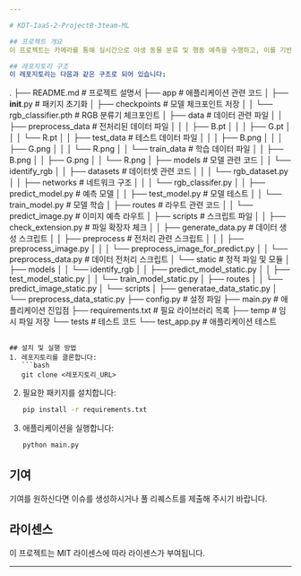 ```yaml
---

# KDT-IaaS-2-ProjectB-3team-ML

## 프로젝트 개요
이 프로젝트는 카메라를 통해 실시간으로 야생 동물 분류 및 행동 예측을 수행하고, 이를 기반으로 위치 기반 주변 알림 시스템을 개발하는 것을 목표로 합니다. 이 시스템은 야생 동물의 행동을 분석하여 사용자에게 실시간 알림을 제공함으로써, 보다 안전하고 효과적인 환경을 조성하는 데 기여할 것입니다.

## 레포지토리 구조
이 레포지토리는 다음과 같은 구조로 되어 있습니다:

```
.
├── README.md                   # 프로젝트 설명서
├── app                         # 애플리케이션 관련 코드
│   ├── __init__.py            # 패키지 초기화
│   ├── checkpoints             # 모델 체크포인트 저장
│   │   └── rgb_classifier.pth  # RGB 분류기 체크포인트
│   ├── data                    # 데이터 관련 파일
│   │   ├── preprocess_data      # 전처리된 데이터 파일
│   │   │   ├── B.pt
│   │   │   ├── G.pt
│   │   │   └── R.pt
│   │   ├── test_data            # 테스트 데이터 파일
│   │   │   ├── B.png
│   │   │   ├── G.png
│   │   │   └── R.png
│   │   └── train_data           # 학습 데이터 파일
│   │       ├── B.png
│   │       ├── G.png
│   │       └── R.png
│   ├── models                   # 모델 관련 코드
│   │   └── identify_rgb
│   │       ├── datasets         # 데이터셋 관련 코드
│   │       │   └── rgb_dataset.py
│   │       ├── networks         # 네트워크 구조
│   │       │   └── rgb_classifer.py
│   │       ├── predict_model.py  # 예측 모델
│   │       ├── test_model.py     # 모델 테스트
│   │       └── train_model.py    # 모델 학습
│   ├── routes                   # 라우트 관련 코드
│   │   └── predict_image.py      # 이미지 예측 라우트
│   ├── scripts                  # 스크립트 파일
│   │   ├── check_extension.py    # 파일 확장자 체크
│   │   ├── generate_data.py      # 데이터 생성 스크립트
│   │   ├── preprocess            # 전처리 관련 스크립트
│   │   │   ├── preprocess_image.py
│   │   │   └── preprocess_image_for_predict.py
│   │   └── preprocess_data.py    # 데이터 전처리 스크립트
│   └── static                   # 정적 파일 및 모듈
│       ├── models
│       │   └── identify_rgb
│       │       ├── predict_model_static.py
│       │       ├── test_model_static.py
│       │       └── train_model_static.py
│       ├── routes
│       │   └── predict_image_static.py
│       └── scripts
│           ├── generatae_data_static.py
│           └── preprocess_data_static.py
├── config.py                   # 설정 파일
├── main.py                     # 애플리케이션 진입점
├── requirements.txt            # 필요 라이브러리 목록
├── temp                        # 임시 파일 저장
└── tests                       # 테스트 코드
    └── test_app.py            # 애플리케이션 테스트
```

## 설치 및 실행 방법
1. 레포지토리를 클론합니다:
   ```bash
   git clone <레포지토리_URL>
   ```
2. 필요한 패키지를 설치합니다:
   ```bash
   pip install -r requirements.txt
   ```
3. 애플리케이션을 실행합니다:
   ```bash
   python main.py
   ```

## 기여
기여를 원하신다면 이슈를 생성하시거나 풀 리퀘스트를 제출해 주시기 바랍니다.

## 라이센스
이 프로젝트는 MIT 라이센스에 따라 라이센스가 부여됩니다.

---
```

